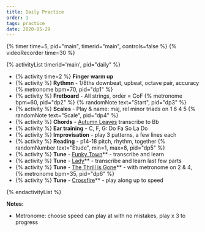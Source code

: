 ```yaml
---
title: Daily Practice
order: 1
tags: practice
date: 2020-05-29
---
```


{% timer time=5, pid="main", timerid="main", controls=false %}
{% videoRecorder time=30 %}

<!-- markdownlint-disable MD013 -->

{% activityList timerid='main', pid="daily" %}

- {% activity time=2 %} **Finger warm up**
- {% activity %} **Rythmn** - 1/8ths downbeat, upbeat, octave pair, accuracy {% metronome bpm=70, pid="dp1" %}
- {% activity %} **Fretboard** - All strings, order = CoF {% metronome bpm=60, pid="dp2" %} {% randomNote text="Start", pid="dp3" %}
- {% activity %} **Scales** - Play & name: maj, rel minor triads on 1 6 4 5 {% randomNote text="Scale", pid="dp4" %}
- {% activity %} **Chords** - [Autumn Leaves](/tunes/autumn-leaves/) transcribe to Bb
- {% activity %} **Ear training** - C, F, G: Do Fa So La Do
- {% activity %} **Improvisation** - play 3 patterns, a few lines each
- {% activity %} **Reading** - p14-18 pitch, rhythm, together {% randomNumber text="Etude", min=1, max=8, pid="dp5"  %}
- {% activity %} **Tune** - [Funky Town](/tunes/funky-town/)\*\* - transcribe and learn
- {% activity %} **Tune** - [Lady](/tunes/lady)\*\* - transcribe and learn last few parts
- {% activity %} **Tune** - [The Thrill is Gone](/tunes/the-thrill-is-gone)\*\* - with metronome on 2 & 4, {% metronome bpm=35, pid="dp6" %}
- {% activity %} **Tune** - [Crossfire](/tunes/crossfire?timer=6)\*\* - play along up to speed

{% endactivityList %}

<!-- markdownlint-enable MD013 -->

**Notes:**

- Metronome: choose speed can play at with no mistakes, play x 3 to progress
